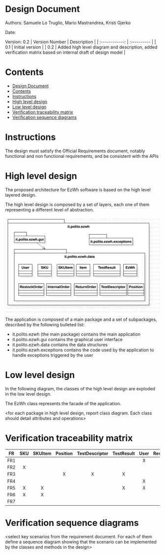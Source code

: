 # Design Document 


Authors: Samuele Lo Truglio, Mario Mastrandrea, Kristi Gjerko

Date:

Version: 0.2
| Version Number | Description |
| :------------: | :---------- |
| 0.1 | Initial version |
| 0.2 | Added high level diagram and description, added verification matrix based on internal draft of design model  |


# Contents

- [Design Document](#design-document)
- [Contents](#contents)
- [Instructions](#instructions)
- [High level design](#high-level-design)
- [Low level design](#low-level-design)
- [Verification traceability matrix](#verification-traceability-matrix)
- [Verification sequence diagrams](#verification-sequence-diagrams)

# Instructions

The design must satisfy the Official Requirements document, notably functional and non functional requirements, and be consistent with the APIs

# High level design 
The proposed architecture for EzWh software is based on the high level layered design. 

The high level design is composed by a set of layers, each one of them representing a different level of abstraction.

<img src="./assets/design/high_level_diagram.png" alt="EzWh High Level Design" style="background-color:#eee">
The application is composed of a main package and a set of subpackages, described by the following bulleted list:

* it.polito.ezwh (the main package) contains the main application
* it.polito.ezwh.gui contains the graphical user interface
* it.polito.ezwh.data contains the data structures
* it.polito.ezwh.exceptions contains the code used by the application to handle exceptions triggered by the user

# Low level design
In the following diagram, the classes of the high level design are exploded in the low level design.

The EzWh class represents the facade of the application.


<for each package in high level design, report class diagram. Each class should detail attributes and operations>









# Verification traceability matrix
|  FR   |  SKU  | SKUItem | Position | TestDescriptor | TestResult | User  | RestockOrder | ReturnOrder | InternalOrder | Item  | EzWh  |
| :---: | :---: | :-----: | :------: | :------------: | :--------: | :---: | :----------: | :---------: | :-----------: | :---: | :---: |
|  FR1  |       |         |          |                |            |    X   |              |             |               |       |    X   |
|  FR2  |    X   |         |          |                |            |       |              |             |               |       |    X   |
|  FR3  |       |         |     X     |         X       |      X      |       |              |             |               |       |    X   |
|  FR4  |       |         |          |                |            |   X    |              |             |               |       |    X   |
|  FR5  |   X    |    X     |          |                |    X        |   X    |       X       |     X        |               |       |   X    |
|  FR6  |   X    |   X      |          |                |            |       |              |             |         X      |       |   X    |
|  FR7  |       |         |          |                |            |       |              |             |               |    X   |    X   |











# Verification sequence diagrams 
\<select key scenarios from the requirement document. For each of them define a sequence diagram showing that the scenario can be implemented by the classes and methods in the design>

